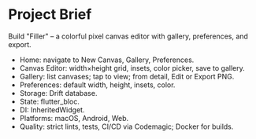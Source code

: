 # Project Brief

Build "Filler" – a colorful pixel canvas editor with gallery, preferences, and export.

- Home: navigate to New Canvas, Gallery, Preferences.
- Canvas Editor: width×height grid, insets, color picker, save to gallery.
- Gallery: list canvases; tap to view; from detail, Edit or Export PNG.
- Preferences: default width, height, insets, color.
- Storage: Drift database.
- State: flutter_bloc.
- DI: InheritedWidget.
- Platforms: macOS, Android, Web.
- Quality: strict lints, tests, CI/CD via Codemagic; Docker for builds.
